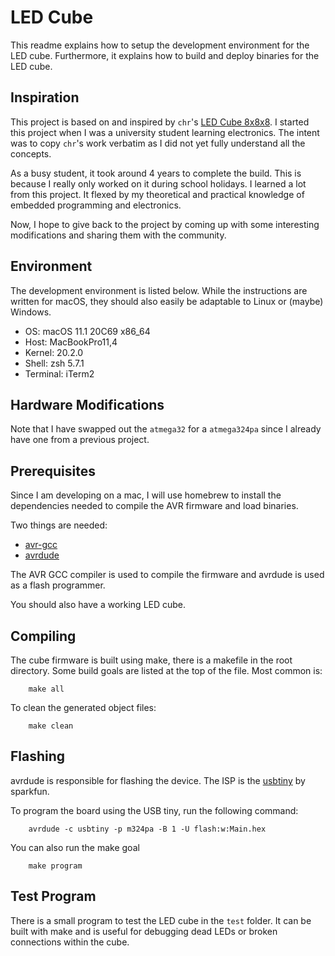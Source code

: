 LED Cube
========

This readme explains how to setup the development environment for the LED cube.
Furthermore, it explains how to build and deploy binaries for the LED cube.

Inspiration
-----------

This project is based on and inspired by `chr`'s
[LED Cube 8x8x8](https://www.instructables.com/Led-Cube-8x8x8/). I started this
project when I was a university student learning electronics. The intent was to
copy `chr`'s work verbatim as I did not yet fully understand all the concepts.

As a busy student, it took around 4 years to complete the build. This is
because I really only worked on it during school holidays.
I learned a lot from  this project.
It flexed by my theoretical and practical knowledge of embedded programming and
electronics.

Now, I hope to give back to the project by coming up with some interesting
modifications and sharing them with the community.


Environment
-----------

The development environment is listed below. While the instructions are written
for macOS, they should also easily be adaptable to Linux or (maybe) Windows.


 - OS: macOS 11.1 20C69 x86_64
 - Host: MacBookPro11,4
 - Kernel: 20.2.0
 - Shell: zsh 5.7.1
 - Terminal: iTerm2


Hardware Modifications
----------------------

Note that I have swapped out the `atmega32` for a `atmega324pa` since I already
have one from a previous project.


Prerequisites
-------------

Since I am developing on a mac, I will use homebrew to install the dependencies
needed to compile the AVR firmware and load binaries.

Two things are needed:

 - [avr-gcc](https://github.com/osx-cross/homebrew-avr)
 - [avrdude](https://formulae.brew.sh/formula/avrdude)


The AVR GCC compiler is used to compile the firmware and avrdude is used
as a flash programmer.

You should also have a working LED cube.


Compiling
---------

The cube firmware is built using make, there is a makefile in the root
directory. Some build goals are listed at the top of the file. Most common is:

        make all


To clean the generated object files:


        make clean


Flashing
--------

avrdude is responsible for flashing the device.
The ISP is the [usbtiny](https://www.sparkfun.com/products/9825) by sparkfun.

To program the board using the USB tiny, run the following command:

        avrdude -c usbtiny -p m324pa -B 1 -U flash:w:Main.hex


You can also run the make goal

        make program


Test Program
------------

There is a small program to test the LED cube in the `test` folder.
It can be built with make and is useful for debugging dead LEDs or broken
connections within the cube.


